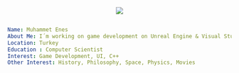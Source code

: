 <p align="center">
  <img src="https://capsule-render.vercel.app/api?type=waving&color=auto&height=200&section=header&text=Hi%20Everyone&fontSize=90" />
</p>

```yaml

Name: Muhammet Enes
About Me: I´m working on game development on Unreal Engine & Visual Studio
Location: Turkey
Education : Computer Scientist
Interest: Game Development, UI, C++
Other Interest: History, Philosophy, Space, Physics, Movies

```





<!--
**menars98/menars98** is a ✨ _special_ ✨ repository because its `README.md` (this file) appears on your GitHub profile.

Here are some ideas to get you started:

- 🔭 I’m currently working on ...
- 🌱 I’m currently learning ...
- 👯 I’m looking to collaborate on ...
- 🤔 I’m looking for help with ...
- 💬 Ask me about ...
- 📫 How to reach me: ...
- 😄 Pronouns: ...
- ⚡ Fun fact: ...
-->

